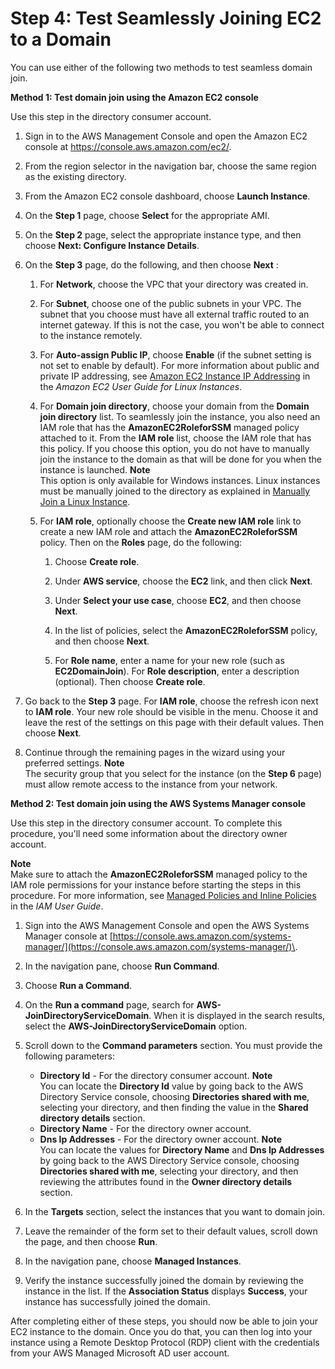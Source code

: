 # Step 4: Test Seamlessly Joining EC2 to a Domain<a name="step4_test_ec2_access"></a>

You can use either of the following two methods to test seamless domain join\. 

**Method 1: Test domain join using the Amazon EC2 console**

Use this step in the directory consumer account\. 

1. Sign in to the AWS Management Console and open the Amazon EC2 console at [https://console\.aws\.amazon\.com/ec2/](https://console.aws.amazon.com/ec2/)\.

1. From the region selector in the navigation bar, choose the same region as the existing directory\.

1. From the Amazon EC2 console dashboard, choose **Launch Instance**\.

1. On the **Step 1** page, choose **Select** for the appropriate AMI\.

1. On the **Step 2** page, select the appropriate instance type, and then choose **Next: Configure Instance Details**\.

1. On the **Step 3** page, do the following, and then choose **Next** :

   1. For **Network**, choose the VPC that your directory was created in\.

   1. For **Subnet**, choose one of the public subnets in your VPC\. The subnet that you choose must have all external traffic routed to an internet gateway\. If this is not the case, you won't be able to connect to the instance remotely\.

   1. For **Auto\-assign Public IP**, choose **Enable** \(if the subnet setting is not set to enable by default\)\. For more information about public and private IP addressing, see [Amazon EC2 Instance IP Addressing](https://docs.aws.amazon.com/AWSEC2/latest/UserGuide/using-instance-addressing.html) in the *Amazon EC2 User Guide for Linux Instances*\.

   1. For **Domain join directory**, choose your domain from the **Domain join directory** list\. To seamlessly join the instance, you also need an IAM role that has the **AmazonEC2RoleforSSM** managed policy attached to it\. From the **IAM role** list, choose the IAM role that has this policy\. If you choose this option, you do not have to manually join the instance to the domain as that will be done for you when the instance is launched\.
**Note**  
This option is only available for Windows instances\. Linux instances must be manually joined to the directory as explained in [Manually Join a Linux Instance](join_linux_instance.md)\.

   1. For **IAM role**, optionally choose the **Create new IAM role** link to create a new IAM role and attach the **AmazonEC2RoleforSSM** policy\. Then on the **Roles** page, do the following:

      1. Choose **Create role**\.

      1. Under **AWS service**, choose the **EC2** link, and then click **Next**\.

      1. Under **Select your use case**, choose **EC2**, and then choose **Next**\.

      1. In the list of policies, select the **AmazonEC2RoleforSSM** policy, and then choose **Next**\.

      1. For **Role name**, enter a name for your new role \(such as **EC2DomainJoin**\)\. For **Role description**, enter a description \(optional\)\. Then choose **Create role**\.

1. Go back to the **Step 3** page\. For **IAM role**, choose the refresh icon next to **IAM role**\. Your new role should be visible in the menu\. Choose it and leave the rest of the settings on this page with their default values\. Then choose **Next**\.

1. Continue through the remaining pages in the wizard using your preferred settings\.
**Note**  
The security group that you select for the instance \(on the **Step 6** page\) must allow remote access to the instance from your network\.

**Method 2: Test domain join using the AWS Systems Manager console**

Use this step in the directory consumer account\. To complete this procedure, you'll need some information about the directory owner account\.

**Note**  
Make sure to attach the **AmazonEC2RoleforSSM** managed policy to the IAM role permissions for your instance before starting the steps in this procedure\. For more information, see [Managed Policies and Inline Policies](https://docs.aws.amazon.com/IAM/latest/UserGuide/access_policies_managed-vs-inline.html#aws-managed-policies) in the *IAM User Guide*\.

1. Sign into the AWS Management Console and open the AWS Systems Manager console at [https://console.aws.amazon.com/systems-manager/](https://console.aws.amazon.com/systems-manager/)\.

1. In the navigation pane, choose **Run Command**\.

1. Choose **Run a Command**\.

1. On the **Run a command** page, search for **AWS\-JoinDirectoryServiceDomain**\. When it is displayed in the search results, select the **AWS\-JoinDirectoryServiceDomain** option\.

1. Scroll down to the **Command parameters** section\. You must provide the following parameters:
   + **Directory Id** \- For the directory consumer account\.
**Note**  
You can locate the **Directory Id** value by going back to the AWS Directory Service console, choosing **Directories shared with me**, selecting your directory, and then finding the value in the **Shared directory details** section\. 
   + **Directory Name** \- For the directory owner account\.
   + **Dns Ip Addresses** \- For the directory owner account\.
**Note**  
You can locate the values for **Directory Name** and **Dns Ip Addresses** by going back to the AWS Directory Service console, choosing **Directories shared with me**, selecting your directory, and then reviewing the attributes found in the **Owner directory details** section\. 

1. In the **Targets** section, select the instances that you want to domain join\.

1. Leave the remainder of the form set to their default values, scroll down the page, and then choose **Run**\.

1. In the navigation pane, choose **Managed Instances**\.

1. Verify the instance successfully joined the domain by reviewing the instance in the list\. If the **Association Status** displays **Success**, your instance has successfully joined the domain\.

After completing either of these steps, you should now be able to join your EC2 instance to the domain\. Once you do that, you can then log into your instance using a Remote Desktop Protocol \(RDP\) client with the credentials from your AWS Managed Microsoft AD user account\.